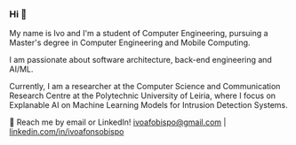 ### Hi 👋

My name is Ivo and I'm a student of Computer Engineering, pursuing a Master's degree in Computer Engineering and Mobile Computing. 

I am passionate about software architecture, back-end engineering and AI/ML.

Currently, I am a researcher at the Computer Science and Communication Research Centre at the Polytechnic University of Leiria, where I focus on Explanable AI on Machine Learning Models for Intrusion Detection Systems.

💬 Reach me by email or LinkedIn! ivoafobispo@gmail.com | [linkedin.com/in/ivoafonsobispo](http://linkedin.com/in/ivoafonsobispo)
